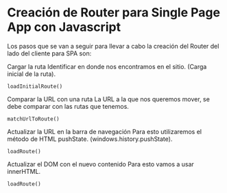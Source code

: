 # Creación de Router para Single Page App con Javascript

Los pasos que se van a seguir para llevar a cabo la creación del Router del lado del cliente para SPA son:

Cargar la ruta
Identificar en donde nos encontramos en el sitio. (Carga inicial de la ruta).

`loadInitialRoute()`

Comparar la URL con una ruta
La URL a la que nos queremos mover, se debe comparar con las rutas que tenemos.

`matchUrlToRoute()`

Actualizar la URL en la barra de navegación
Para esto utilizaremos el método de HTML pushState. (windows.history.pushState).

`loadRoute()`

Actualizar el DOM con el nuevo contenido
Para esto vamos a usar innerHTML.

`loadRoute()`
